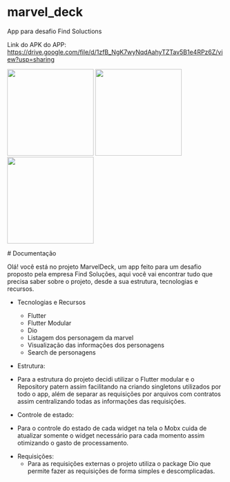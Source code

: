 # marvel_deck

App para desafio Find Soluctions

Link do APK do APP: https://drive.google.com/file/d/1zfB_NgK7wyNqdAahyTZTav5B1e4RPz6Z/view?usp=sharing
<p float="left">
<img src="https://user-images.githubusercontent.com/57848633/180387998-8ec40245-9dd9-42c7-a097-334643df22f4.jpg" width="200">  
<img src="https://user-images.githubusercontent.com/57848633/180388002-5adb7956-a39a-4438-95ee-221be6f2eaff.jpg" width="200">  
<img src="https://user-images.githubusercontent.com/57848633/180388004-85a775c7-9ba6-461d-9987-fd76ad1cb6a9.jpg" width="200">  

</p>
# Documentação

Olá! você está no projeto MarvelDeck, um app feito para um desafio proposto pela empresa Find Soluções, aqui você vai encontrar tudo que precisa saber sobre o projeto, desde a sua estrutura, tecnologias e recursos.

* Tecnologias e Recursos
  - Flutter
  - Flutter Modular
  - Dio
  - Listagem dos personagem da marvel
  - Visualização das informações dos personagens
  - Search de personagens


* Estrutura:
 - Para a estrutura do projeto decidi utilizar o Flutter modular e o Repository patern assim facilitando na criando singletons utilizados por todo o app, além de separar as requisições por arquivos com contratos assim centralizando todas as informações das requisições.
 
* Controle de estado:
 - Para o controle do estado de cada widget na tela o Mobx cuida de atualizar somente o widget necessário para cada momento assim otimizando o gasto de processamento.

* Requisições:
  - Para as requisições externas o projeto utiliza o package Dio que permite fazer as requisições de forma simples e descomplicadas.
